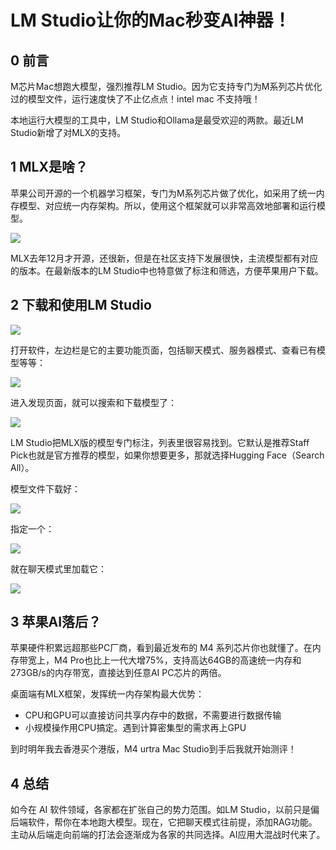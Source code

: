 # LM Studio让你的Mac秒变AI神器！

## 0 前言

M芯片Mac想跑大模型，强烈推荐LM Studio。因为它支持专门为M系列芯片优化过的模型文件，运行速度快了不止亿点点！intel mac 不支持哦！

本地运行大模型的工具中，LM Studio和Ollama是最受欢迎的两款。最近LM Studio新增了对MLX的支持。

## 1 MLX是啥？

苹果公司开源的一个机器学习框架，专门为M系列芯片做了优化，如采用了统一内存模型、对应统一内存架构。所以，使用这个框架就可以非常高效地部署和运行模型。

![](https://my-img.javaedge.com.cn/javaedge-blog/2024/11/a68b62aedf0efba5153b95dce676ed35.png)

MLX去年12月才开源，还很新，但是在社区支持下发展很快，主流模型都有对应的版本。在最新版本的LM Studio中也特意做了标注和筛选，方便苹果用户下载。

## 2 下载和使用LM Studio

![](https://my-img.javaedge.com.cn/javaedge-blog/2024/11/1e73d5411db65c61f69f1362f54e918a.png)

打开软件，左边栏是它的主要功能页面，包括聊天模式、服务器模式、查看已有模型等等：

![](https://my-img.javaedge.com.cn/javaedge-blog/2024/11/e37cfb354f2c870db5d603b1a9c23940.png)

进入发现页面，就可以搜索和下载模型了：

![](https://my-img.javaedge.com.cn/javaedge-blog/2024/11/c21065af767e0f56e5d7bd3b3a452f9d.png)

LM Studio把MLX版的模型专门标注，列表里很容易找到。它默认是推荐Staff Pick也就是官方推荐的模型，如果你想要更多，那就选择Hugging Face（Search All）。

模型文件下载好：

![](https://my-img.javaedge.com.cn/javaedge-blog/2024/11/6acd6f37d6074b6d675987880a6b6ba6.png)

指定一个：

![](https://my-img.javaedge.com.cn/javaedge-blog/2024/11/34129353068a5fb23ba632dda674ac70.png)

就在聊天模式里加载它：

![](https://my-img.javaedge.com.cn/javaedge-blog/2024/11/554ae69382a5c3b6bbe2655f08eda305.png)

## 3 苹果AI落后？

苹果硬件积累远超那些PC厂商，看到最近发布的 M4 系列芯片你也就懂了。在内存带宽上，M4 Pro也比上一代大增75%，支持高达64GB的高速统一内存和273GB/s的内存带宽，直接达到任意AI PC芯片的两倍。

桌面端有MLX框架，发挥统一内存架构最大优势：

- CPU和GPU可以直接访问共享内存中的数据，不需要进行数据传输
- 小规模操作用CPU搞定。遇到计算密集型的需求再上GPU

到时明年我去香港买个港版，M4 urtra Mac Studio到手后我就开始测评！

## 4 总结

如今在 AI 软件领域，各家都在扩张自己的势力范围。如LM Studio，以前只是偏后端软件，帮你在本地跑大模型。现在，它把聊天模式往前提，添加RAG功能。主动从后端走向前端的打法会逐渐成为各家的共同选择。AI应用大混战时代来了。
